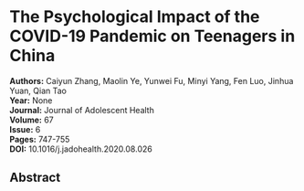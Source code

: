 # The Psychological Impact of the COVID-19 Pandemic on Teenagers in China

**Authors:** Caiyun Zhang, Maolin Ye, Yunwei Fu, Minyi Yang, Fen Luo, Jinhua Yuan, Qian Tao  
**Year:** None  
**Journal:** Journal of Adolescent Health  
**Volume:** 67  
**Issue:** 6  
**Pages:** 747-755  
**DOI:** 10.1016/j.jadohealth.2020.08.026  

## Abstract


